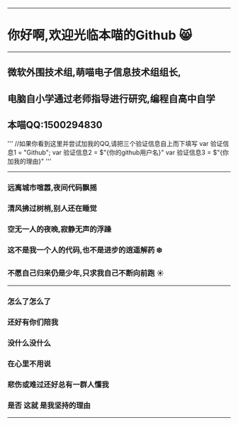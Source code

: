 ***
# 你好啊,欢迎光临本喵的Github :smile_cat:
***
## 微软外围技术组,萌喵电子信息技术组组长,
## 电脑自小学通过老师指导进行研究,编程自高中自学
## 本喵QQ:1500294830
'''
//如果你看到这里并尝试加我的QQ,请把三个验证信息自上而下填写
var 验证信息1 = "Github";
var 验证信息2 = $"{你的github用户名}"
var 验证信息3 = $"{你加我的理由}"
'''
***
### 远离城市喧嚣,夜间代码飘摇 
### 清风拂过树梢,别人还在睡觉 
### 空无一人的夜晚,寂静无声的浮躁
### 这不是我一个人的代码,也不是进步的逍遥解药 :snowflake:
### 不愿自己归来仍是少年,只求我自己不断向前跑 :sunny:
***
### 怎么了怎么了
### 还好有你们陪我
### 没什么没什么
### 在心里不用说
### 悲伤或难过还好总有一群人懂我
### 是否 这就 是我坚持的理由
***
